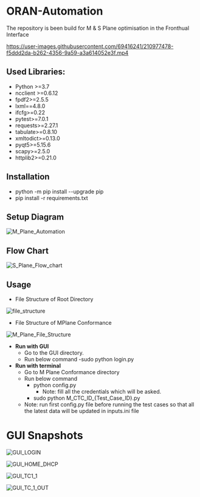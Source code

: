 # ORAN-Automation
The repository is been build for  M &amp; S Plane optimisation in the Fronthual Interface

https://user-images.githubusercontent.com/69416241/210977478-f5ddd2da-b262-4356-9a59-a3a614052e3f.mp4



## Used Libraries: 
- Python >=3.7
- ncclient >=0.6.12
- fpdf2>=2.5.5
- lxml==4.8.0
- ifcfg>=0.22
- pytest>=7.0.1
- requests>=2.27.1
- tabulate>=0.8.10
- xmltodict>=0.13.0
- pyqt5>=5.15.6
- scapy>=2.5.0
- httplib2>=0.21.0

## Installation
- python -m pip install --upgrade pip
- pip install -r requirements.txt


## Setup Diagram

![M_Plane_Automation](https://user-images.githubusercontent.com/69416241/210972509-63f75236-dd1a-44b6-9209-418d64572fc5.png)

## Flow Chart
![S_Plane_Flow_chart](https://user-images.githubusercontent.com/69416241/210972318-9e5eca90-16b6-41f7-9a38-e4ccac5e1a4b.png)

## Usage
- File Structure of Root Directory

![file_structure](https://user-images.githubusercontent.com/69416241/210973779-9e650025-561d-4d45-b765-2fbe6553e0ef.png)
- File Structure of MPlane Conformance

![M_Plane_File_Structure](https://user-images.githubusercontent.com/69416241/210973871-3fa31167-7c37-4bfa-831b-ee7fcd212053.png)

- **Run with GUI**
  - Go to the GUI directory.
  - Run below command
    -sudo python login.py
- **Run with terminal**
  - Go to M Plane Conformance directory
  - Run below command
    - python config.py 
      - Note:  fill all the credentials which will be asked.
    - sudo python M_CTC_ID_{Test_Case_ID}.py
  - Note: run first config.py file before running the test cases so that all the latest data will be updated in inputs.ini file 

# GUI Snapshots
![GUI_LOGIN](https://user-images.githubusercontent.com/69416241/210974877-470b983d-5f0a-484a-8af0-68b26b402c50.png)

![GUI_HOME_DHCP](https://user-images.githubusercontent.com/69416241/210974909-c3370732-ee05-4ae1-8b51-1af81f5ff2a3.png)

![GUI_TC1_1](https://user-images.githubusercontent.com/69416241/210975050-68f29b67-3361-4f77-abb8-3c8190a6f799.png)

![GUI_TC_1_OUT](https://user-images.githubusercontent.com/69416241/210975079-84c7c02d-35ee-415a-9e27-7db4430220f1.png)

